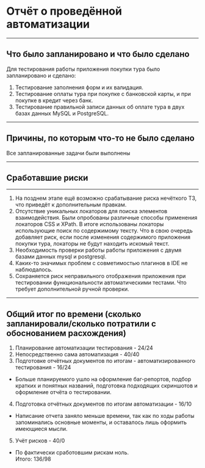 # Отчёт о проведённой автоматизации
***
## Что было запланировано и что было сделано
Для тестирования работы приложения покупки тура было запланировано и сделано:
1. Тестирование заполнения форм и их валидация.
2. Тестирование оплаты тура при покупке с банковской карты, и при покупке в кредит через банк.
3. Тестирование правильной записи данных об оплате тура в двух базах данных MySQL и PostgreSQL.
***
## Причины, по которым что-то не было сделано
Все запланированные задачи были выполнены 
***
## Сработавшие риски
***
1. На позднем этапе ещё возможно срабатывание риска нечёткого ТЗ, что приведёт к дополнительным правкам.
2. Отсутствие уникальных локаторов для поиска элементов взаимодействия. Были опробованы различные способы применения локаторов CSS и XPath. В итоге использованы локаторы использующие поиск по содержимому тексту. Что в свою очередь добавляет риск, если после изменения содержимого приложения покупки тура, локаторы не будут находить искомый текст.
3. Необходимость проверки работы работы приложения с двумя базами данных mysql и postgresql.
4. Каких-то значимых проблем с совметимостью плагинов в IDE не наблюдалось.
4. Сохраняется риск неправильного отображения приложения при тестировании функциональности автоматическими тестами. Что требует дополнительной ручной проверки.
***
## Общий итог по времени (сколько запланировали/сколько потратили с обоснованием расхождения)
1. Планирование автоматизации тестирования - 24/24
2. Непосредственно сама автоматизация - 40/40
3. Подготовке отчётных документов по итогам - автоматизированного тестирования - 16/24
* Больше планируемого ушло на оформление баг-репортов, подбор кратких и понятных названий, подготовка подходящих скриншотов и оформление отчёта о тестировании.
4. Подготовка отчётных документов по итогам автоматизации - 16/10
* Написание отчета заняло меньше времени, так как по ходы работы запоминались основные моменты, и оставалось лишь оформить имеющиеся мысли.
5.  Учёт рисков - 40/0
* По фактически сработовшим рискам ноль.  
Итого: 136/98
